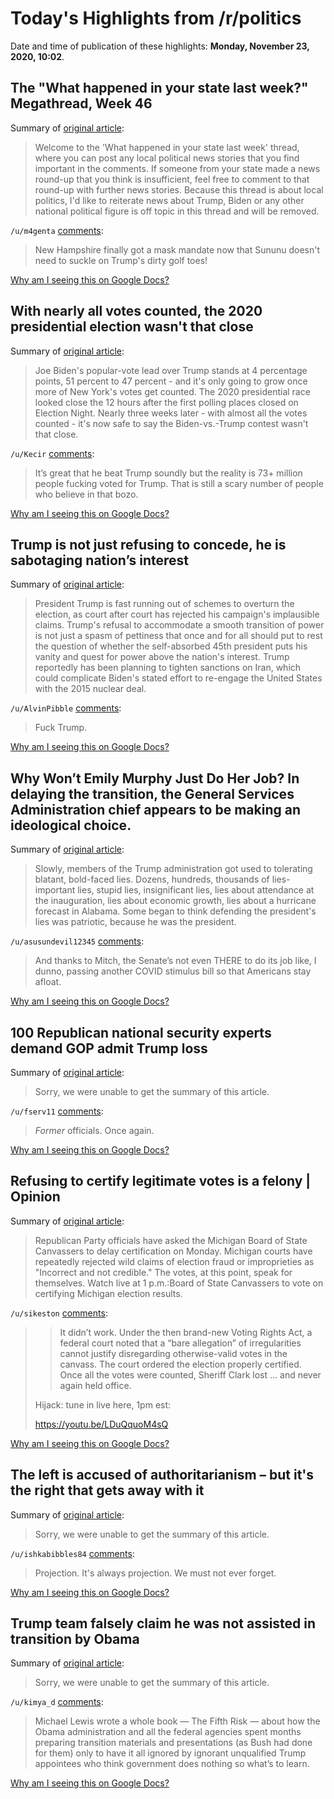 # Today's Highlights from /r/politics

Date and time of publication of these highlights: **Monday, November 23, 2020, 10:02**.

## The "What happened in your state last week?" Megathread, Week 46

Summary of [original article](https://www.reddit.com/r/politics/comments/jzlr1s/the_what_happened_in_your_state_last_week/):

> Welcome to the 'What happened in your state last week' thread, where you can post any local political news stories that you find important in the comments. If someone from your state made a news round-up that you think is insufficient, feel free to comment to that round-up with further news stories. Because this thread is about local politics, I'd like to reiterate news about Trump, Biden or any other national political figure is off topic in this thread and will be removed.

`/u/m4genta` [comments](https://www.reddit.com/r/politics/comments/jzlr1s/the_what_happened_in_your_state_last_week/):

> New Hampshire finally got a mask mandate now that Sununu doesn't need to suckle on Trump's dirty golf toes!

[Why am I seeing this on Google Docs?](https://docs.google.com/document/d/1Dc6We63vOXIZsc0op-Bt4abqkYjXzOigalQqFxmvvbM/edit?usp=sharing)

## With nearly all votes counted, the 2020 presidential election wasn't that close

Summary of [original article](https://www.nbcnews.com/politics/meet-the-press/nearly-all-votes-counted-2020-presidential-election-wasn-t-close-n1248608):

> Joe Biden's popular-vote lead over Trump stands at 4 percentage points, 51 percent to 47 percent - and it's only going to grow once more of New York's votes get counted. The 2020 presidential race looked close the 12 hours after the first polling places closed on Election Night. Nearly three weeks later - with almost all the votes counted - it's now safe to say the Biden-vs.-Trump contest wasn't that close.

`/u/Kecir` [comments](https://www.reddit.com/r/politics/comments/jzi4ou/with_nearly_all_votes_counted_the_2020/):

> It’s great that he beat Trump soundly but the reality is 73+ million people fucking voted for Trump. That is still a scary number of people who believe in that bozo.

[Why am I seeing this on Google Docs?](https://docs.google.com/document/d/1Dc6We63vOXIZsc0op-Bt4abqkYjXzOigalQqFxmvvbM/edit?usp=sharing)

## Trump is not just refusing to concede, he is sabotaging nation’s interest

Summary of [original article](https://www.sfchronicle.com/opinion/editorials/article/Editorial-Trump-is-not-just-refusing-to-concede-15746472.php):

> President Trump is fast running out of schemes to overturn the election, as court after court has rejected his campaign's implausible claims. Trump's refusal to accommodate a smooth transition of power is not just a spasm of pettiness that once and for all should put to rest the question of whether the self-absorbed 45th president puts his vanity and quest for power above the nation's interest. Trump reportedly has been planning to tighten sanctions on Iran, which could complicate Biden's stated effort to re-engage the United States with the 2015 nuclear deal.

`/u/AlvinPibble` [comments](https://www.reddit.com/r/politics/comments/jzgzo5/trump_is_not_just_refusing_to_concede_he_is/):

> Fuck Trump.

[Why am I seeing this on Google Docs?](https://docs.google.com/document/d/1Dc6We63vOXIZsc0op-Bt4abqkYjXzOigalQqFxmvvbM/edit?usp=sharing)

## Why Won’t Emily Murphy Just Do Her Job? In delaying the transition, the General Services Administration chief appears to be making an ideological choice.

Summary of [original article](https://www.theatlantic.com/ideas/archive/2020/11/why-wont-emily-murphy-just-do-her-job/617184/):

> Slowly, members of the Trump administration got used to tolerating blatant, bold-faced lies. Dozens, hundreds, thousands of lies-important lies, stupid lies, insignificant lies, lies about attendance at the inauguration, lies about economic growth, lies about a hurricane forecast in Alabama. Some began to think defending the president's lies was patriotic, because he was the president.

`/u/asusundevil12345` [comments](https://www.reddit.com/r/politics/comments/jzgfji/why_wont_emily_murphy_just_do_her_job_in_delaying/):

> And thanks to Mitch, the Senate’s not even THERE to do its job like, I dunno, passing another COVID stimulus bill so that Americans stay afloat.

[Why am I seeing this on Google Docs?](https://docs.google.com/document/d/1Dc6We63vOXIZsc0op-Bt4abqkYjXzOigalQqFxmvvbM/edit?usp=sharing)

## 100 Republican national security experts demand GOP admit Trump loss

Summary of [original article](https://www.independent.co.uk/news/world/americas/us-election-2020/trump-national-security-transition-republicans-open-letter-b1760461.html):

> Sorry, we were unable to get the summary of this article.

`/u/fserv11` [comments](https://www.reddit.com/r/politics/comments/jzjwz1/100_republican_national_security_experts_demand/):

> *Former* officials. Once again.

[Why am I seeing this on Google Docs?](https://docs.google.com/document/d/1Dc6We63vOXIZsc0op-Bt4abqkYjXzOigalQqFxmvvbM/edit?usp=sharing)

## Refusing to certify legitimate votes is a felony | Opinion

Summary of [original article](https://www.freep.com/story/opinion/contributors/2020/11/23/michigan-canvassers-who-could-face-felony-charges/6388235002/):

> Republican Party officials have asked the Michigan Board of State Canvassers to delay certification on Monday. Michigan courts have repeatedly rejected wild claims of election fraud or improprieties as "Incorrect and not credible." The votes, at this point, speak for themselves. Watch live at 1 p.m.:Board of State Canvassers to vote on certifying Michigan election results.

`/u/sikeston` [comments](https://www.reddit.com/r/politics/comments/jzi95i/refusing_to_certify_legitimate_votes_is_a_felony/):

> > It didn’t work. Under the then brand-new Voting Rights Act, a federal court noted that a “bare allegation” of irregularities cannot justify disregarding otherwise-valid votes in the canvass. The court ordered the election properly certified. Once all the votes were counted, Sheriff Clark lost … and never again held office.
> 
> Hijack: tune in live here, 1pm est:
> 
> 
> https://youtu.be/LDuQquoM4sQ

[Why am I seeing this on Google Docs?](https://docs.google.com/document/d/1Dc6We63vOXIZsc0op-Bt4abqkYjXzOigalQqFxmvvbM/edit?usp=sharing)

## The left is accused of authoritarianism – but it's the right that gets away with it

Summary of [original article](https://www.theguardian.com/commentisfree/2020/nov/23/left-authoritarianism-right-biden-starmer-trump-johnson):

> Sorry, we were unable to get the summary of this article.

`/u/ishkabibbles84` [comments](https://www.reddit.com/r/politics/comments/jzhrk4/the_left_is_accused_of_authoritarianism_but_its/):

> Projection. It's always projection. We must not ever forget.

[Why am I seeing this on Google Docs?](https://docs.google.com/document/d/1Dc6We63vOXIZsc0op-Bt4abqkYjXzOigalQqFxmvvbM/edit?usp=sharing)

## Trump team falsely claim he was not assisted in transition by Obama

Summary of [original article](https://www.independent.co.uk/news/world/americas/us-election-2020/trump-transition-obama-falsely-b1760237.html):

> Sorry, we were unable to get the summary of this article.

`/u/kimya_d` [comments](https://www.reddit.com/r/politics/comments/jzfuso/trump_team_falsely_claim_he_was_not_assisted_in/):

> Michael Lewis wrote a whole book — The Fifth Risk — about how the Obama administration and all the federal agencies spent months preparing transition materials and presentations (as Bush had done for them) only to have it all ignored by ignorant unqualified Trump appointees who think government does nothing so what’s to learn.

[Why am I seeing this on Google Docs?](https://docs.google.com/document/d/1Dc6We63vOXIZsc0op-Bt4abqkYjXzOigalQqFxmvvbM/edit?usp=sharing)

